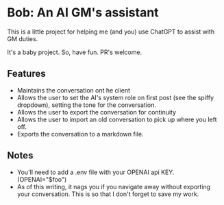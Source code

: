 # Bob: An AI GM's assistant
 
This is a little project for helping me (and you) use ChatGPT to assist with GM duties. 

It's a baby project. So, have fun. PR's welcome. 

## Features

* Maintains the conversation ont he client
* Allows the user to set the AI's system role on first post (see the spiffy dropdown), setting the tone for the conversation. 
* Allows the user to export the conversation for continuity
* Allows the user to import an old conversation to pick up where you left off. 
* Exports the conversation to a markdown file. 

## Notes

* You'll need to add a .env file with your OPENAI api KEY. (OPENAI="$foo")
* As of this writing, it nags you if you navigate away without exporting your conversation. This is so that I don't forget to save my work. 